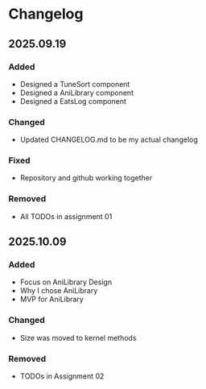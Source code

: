 # Changelog

## 2025.09.19

### Added

- Designed a TuneSort component
- Designed a AniLibrary component
- Designed a EatsLog component

### Changed

- Updated CHANGELOG.md to be my actual changelog

### Fixed

- Repository and github working together

### Removed

- All TODOs in assignment 01

## 2025.10.09

### Added

- Focus on AniLibrary Design
- Why I chose AniLibrary
- MVP for AniLibrary

### Changed

- Size was moved to kernel methods

### Removed

- TODOs in Assignment 02

